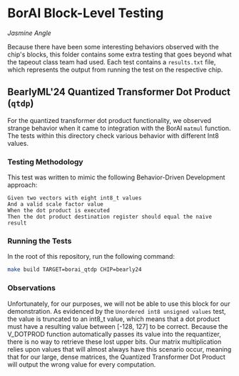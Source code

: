 # BorAI Block-Level Testing

*Jasmine Angle*

Because there have been some interesting behaviors observed with the chip's blocks, this folder contains some extra testing that goes beyond what the tapeout class team had used. Each test contains a `results.txt` file, which represents the output from running the test on the respective chip.

## BearlyML'24 Quantized Transformer Dot Product (`qtdp`)

For the quantized transformer dot product functionality, we observed strange behavior when it came to integration with the BorAI `matmul` function. The tests within this directory check various behavior with different Int8 values.

### Testing Methodology

This test was written to mimic the following Behavior-Driven Development approach:

```gherkin
Given two vectors with eight int8_t values
And a valid scale factor value
When the dot product is executed
Then the dot product destination register should equal the naive result
```

### Running the Tests

In the root of this repository, run the following command:
```bash
make build TARGET=borai_qtdp CHIP=bearly24
```

### Observations

Unfortunately, for our purposes, we will not be able to use this block for our demonstration. As evidenced by the `Unordered int8 unsigned values` test, the value is truncated to an int8_t value, which means that a dot product must have a resulting value between [-128, 127] to be correct. Because the V_DOTPROD function automatically passes its value into the requantizer, there is no way to retrieve these lost upper bits. Our matrix multiplication relies upon values that will almost always have this scenario occur, meaning that for our large, dense matrices, the Quantized Transformer Dot Product will output the wrong value for every computation.
